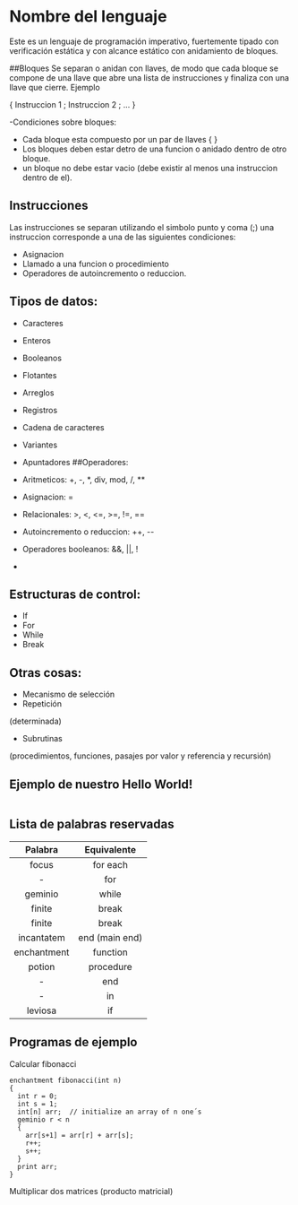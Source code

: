 # Nombre del lenguaje

Este es un lenguaje de programación imperativo, fuertemente tipado con verificación estática y con alcance estático con anidamiento de bloques.

##Bloques 
Se separan o anidan con llaves, de modo que cada bloque se compone de una llave que abre una lista de instrucciones y finaliza con
una llave que cierre. Ejemplo

{
  Instruccion 1 ;
  Instruccion 2 ;
  ...
}

-Condiciones sobre bloques: 

* Cada bloque esta compuesto por un par de llaves { }
* Los bloques deben estar detro de una funcion o anidado dentro de otro bloque.
* un bloque no debe estar vacio (debe existir al menos una instruccion dentro de el). 

## Instrucciones
Las instrucciones se separan utilizando el simbolo punto y coma (;) una instruccion corresponde a una de las siguientes condiciones:

* Asignacion
* Llamado a una funcion o procedimiento
* Operadores de autoincremento o reduccion.

## Tipos de datos:

- Caracteres
- Enteros
- Booleanos
- Flotantes

- Arreglos
- Registros
- Cadena de caracteres
- Variantes
- Apuntadores
##Operadores:
- Aritmeticos: +, -, *, div, mod, /, **
- Asignacion: =
- Relacionales: >, <, <=, >=, !=, ==
- Autoincremento o reduccion: ++, --
- Operadores booleanos: &&, ||, !
-
## Estructuras de control:

- If
- For
- While
- Break

## Otras cosas:

- Mecanismo de selección
- Repetición 

(determinada)
- Subrutinas 

(procedimientos, funciones, pasajes por valor y referencia y recursión)

## Ejemplo de nuestro Hello World!

```

```

## Lista de palabras reservadas

| Palabra    | Equivalente |
| :----:     | :--:|
| focus      | for each |
|    -       | for |
| geminio    | while |
| finite     | break |
| finite     | break |
| incantatem | end (main end) |
| enchantment| function |
| potion     | procedure |
|    -       | end |
|    -       | in |
| leviosa    | if |

## Programas de ejemplo

Calcular fibonacci
```
enchantment fibonacci(int n)
{
  int r = 0;
  int s = 1;
  int[n] arr;  // initialize an array of n one´s
  geminio r < n
  {
    arr[s+1] = arr[r] + arr[s];
    r++;
    s++;
  }
  print arr;
}
```

Multiplicar dos matrices (producto matricial)
```
```
